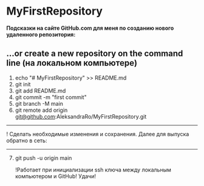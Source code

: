 ﻿# MyFirstRepository

**Подсказки на сайте GitHub.com для меня по созданию нового удаленного репозитория:**

## …or create a new repository on the command line (на локальном компьютере)

1. echo "# MyFirstRepository" >> README.md
2. git init
3. git add README.md
4. git commit -m "first commit"
5. git branch -M main
6. git remote add origin git@github.com:AleksandraRo/MyFirstRepository.git
___
! Сделать необходимые изменения и сохранения. Далее для выпуска обратно в сеть:
_____
7. git push -u origin main

   !Работает при инициализации ssh ключа между локальным компьютером и GitHub!
   Удачи!

